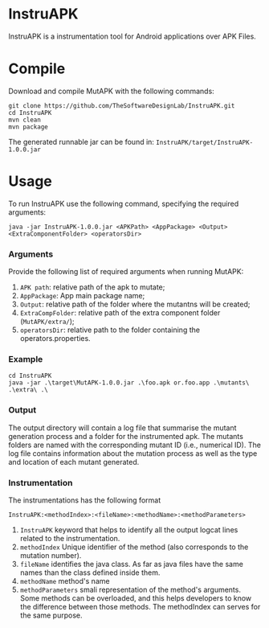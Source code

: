 # InstruAPK

InstruAPK is a instrumentation tool for Android applications over APK Files.

# Compile
Download and compile MutAPK with the following commands:
```
git clone https://github.com/TheSoftwareDesignLab/InstruAPK.git
cd InstruAPK
mvn clean
mvn package
```
The generated runnable jar can be found in: ``InstruAPK/target/InstruAPK-1.0.0.jar``

# Usage
To run InstruAPK use the following command, specifying the required arguments:
```
java -jar InstruAPK-1.0.0.jar <APKPath> <AppPackage> <Output> <ExtraComponentFolder> <operatorsDir>
```
### Arguments
Provide the following list of required arguments when running MutAPK:
1. ``APK path``: relative path of the apk to mutate;
2. ``AppPackage``: App main package name;
3. ``Output``: relative path of the folder where the mutantns will be created;
4. ``ExtraCompFolder``:  relative path of the extra component folder (``MutAPK/extra/``);
5. ``operatorsDir``: relative path to the folder containing the operators.properties.

### Example
```
cd InstruAPK
java -jar .\target\MutAPK-1.0.0.jar .\foo.apk or.foo.app .\mutants\ .\extra\ .\
```

### Output
The output directory will contain a log file that summarise the mutant generation process and a folder for the instrumented apk. 
The mutants folders are named with the corresponding mutant ID (i.e., numerical ID). The log file contains information about the mutation process as well as the type and location of each mutant generated.

### Instrumentation
The instrumentations has the following format

``InstruAPK:<methodIndex>:<fileName>:<methodName>:<methodParameters>``

1. ``InstruAPK`` keyword that helps to identify all the output logcat lines related to the instrumentation.
2. ``methodIndex`` Unique identifier of the method (also corresponds to the mutation number).
3. ``fileName`` identifies the java class. As far as java files have the same names than the class defined inside them.
4. ``methodName`` method's name
5. ``methodParameters`` smali representation of the method's arguments. Some methods can be overloaded, and this helps developers to know the difference between those methods. The methodIndex can serves for the same purpose.
